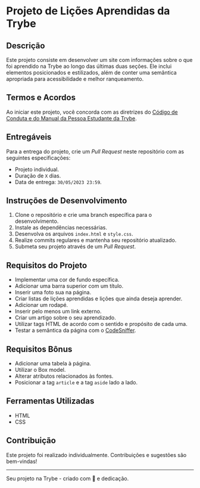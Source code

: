 # Projeto de Lições Aprendidas da Trybe

## Descrição
Este projeto consiste em desenvolver um site com informações sobre o que foi aprendido na Trybe ao longo das últimas duas seções. Ele inclui elementos posicionados e estilizados, além de conter uma semântica apropriada para acessibilidade e melhor ranqueamento.

## Termos e Acordos
Ao iniciar este projeto, você concorda com as diretrizes do [Código de Conduta e do Manual da Pessoa Estudante da Trybe](https://app.betrybe.com/learn/student-manual/codigo-de-conduta-da-pessoa-estudante).

## Entregáveis
Para a entrega do projeto, crie um _Pull Request_ neste repositório com as seguintes especificações:

- Projeto individual.
- Duração de `X` dias.
- Data de entrega: `30/05/2023 23:59`.

## Instruções de Desenvolvimento
1. Clone o repositório e crie uma branch específica para o desenvolvimento.
2. Instale as dependências necessárias.
3. Desenvolva os arquivos `index.html` e `style.css`.
4. Realize commits regulares e mantenha seu repositório atualizado.
5. Submeta seu projeto através de um _Pull Request_.

## Requisitos do Projeto
- Implementar uma cor de fundo específica.
- Adicionar uma barra superior com um título.
- Inserir uma foto sua na página.
- Criar listas de lições aprendidas e lições que ainda deseja aprender.
- Adicionar um rodapé.
- Inserir pelo menos um link externo.
- Criar um artigo sobre o seu aprendizado.
- Utilizar tags HTML de acordo com o sentido e propósito de cada uma.
- Testar a semântica da página com o [CodeSniffer](https://squizlabs.github.io/HTML_CodeSniffer/).

## Requisitos Bônus
- Adicionar uma tabela à página.
- Utilizar o Box model.
- Alterar atributos relacionados às fontes.
- Posicionar a tag `article` e a tag `aside` lado a lado.

## Ferramentas Utilizadas
- HTML
- CSS

## Contribuição
Este projeto foi realizado individualmente. Contribuições e sugestões são bem-vindas!


---

Seu projeto na Trybe - criado com 💚 e dedicação.

